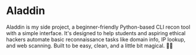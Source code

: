 # Aladdin

Aladdin is my side project, a beginner-friendly Python-based CLI recon tool with a simple interface. It's designed to help students and aspiring ethical hackers automate basic reconnaissance tasks like domain info, IP lookup, and web scanning. Built to be easy, clean, and a little bit magical. 🧞‍♂️
